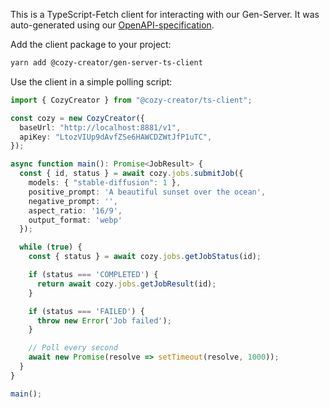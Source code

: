 This is a TypeScript-Fetch client for interacting with our Gen-Server. It was auto-generated using our [OpenAPI-specification](https://github.com/cozy-creator/gen-server/tree/dev/openapi/v1/openapi.yaml).

Add the client package to your project:

```bash
yarn add @cozy-creator/gen-server-ts-client
```

Use the client in a simple polling script:

```typescript
import { CozyCreator } from "@cozy-creator/ts-client";

const cozy = new CozyCreator({
  baseUrl: "http://localhost:8881/v1",
  apiKey: "LtozVIUp9dAvfZSe6HAWCDZWtJfP1uTC",
});

async function main(): Promise<JobResult> {
  const { id, status } = await cozy.jobs.submitJob({
    models: { "stable-diffusion": 1 },
    positive_prompt: 'A beautiful sunset over the ocean',
    negative_prompt: '',
    aspect_ratio: '16/9',
    output_format: 'webp'
  });

  while (true) {
    const { status } = await cozy.jobs.getJobStatus(id);

    if (status === 'COMPLETED') {
      return await cozy.jobs.getJobResult(id);
    }

    if (status === 'FAILED') {
      throw new Error('Job failed');
    }

    // Poll every second
    await new Promise(resolve => setTimeout(resolve, 1000));
  }
}

main();
```
